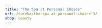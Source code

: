 ```yaml
---
title: "The Spa at Personal Choice"
url: /eureka/the-spa-at-personal-choice-3/
shop: beauty
---
```

